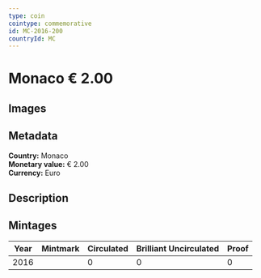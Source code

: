 ```yaml
---
type: coin
cointype: commemorative
id: MC-2016-200
countryId: MC
---
```


# Monaco € 2.00

## Images


## Metadata

**Country:** Monaco\
**Monetary value:** € 2.00\
**Currency:** Euro

## Description


## Mintages

| Year | Mintmark | Circulated | Brilliant Uncirculated | Proof |
| ---- | -------- | ---------- | ---------------------- | ----- |
| 2016 |  | 0| 0 | 0 |
